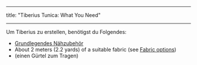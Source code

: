 - - -
title: "Tiberius Tunica: What You Need"
- - -

Um Tiberius zu erstellen, benötigst du Folgendes:

- [Grundlegendes Nähzubehör](/docs/sewing/basic-sewing-supplies)
- About 2 meters (2.2 yards) of a suitable fabric (see [Fabric options](/docs/patterns/tiberius/fabric))
- (einen Gürtel zum Tragen)
